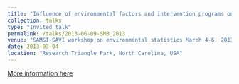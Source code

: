 ```yaml
---
title: "Influence of environmental factors and intervention programs on control of college alcohol drinking patterns."
collection: talks
type: "Invited talk"
permalink: /talks/2013-06-09-SMB_2013
venue: "SAMSI-SAVI workshop on environmental statistics March 4-6, 2013."
date: 2013-03-04
location: "Research Triangle Park, North Carolina, USA"
---
```


[More information here](https://www.samsi.info/programs-and-activities/other-workshops-and-post-doc-seminars/samsi-savi-workshop-on-environmental-statistics-march-4-6-2013/)

